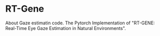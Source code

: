 # RT-Gene
About Gaze estimatin code. The Pytorch Implementation of "RT-GENE: Real-Time Eye Gaze Estimation in Natural Environments".
